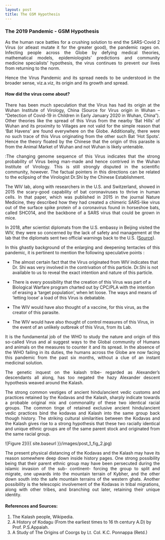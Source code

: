 ```yaml
---
layout: post
title: The GSM Hypothesis
---
```


### The 2019 Pandemic - GSM Hypothesis

<p style="text-align: justify">As the human race battles for a crushing solution to end the SARS-Covid 2 Virus (or atleast mutate it for the greater good), the pandemic rages on. Infecting people across the Globe by defying medical theories, mathematical models, epidemiologists’ predictions and community medicine specialists’ hypothesis, the virus continues to prevent our lives from returning to the norm. </p>

<p style="text-align: justify">Hence the Virus Pandemic and its spread needs to be understood in the broader sense, viz.a.viz, its origin and its growth and spread.</p>

#### How did the virus come about?

<p style="text-align: justify">There has been much speculation that the Virus has had its origin at the Wuhan Institute of Virology, China (Source for Virus origin in Wuhan – “Detection of Covid-19 in Children in Early January 2020 in Wuhan, China”). Other theories like the spread of this Virus from the nearby ‘Bat Hills’ of Wuhan and its proximity to Villages are not valid for the simple reason that ‘Bat Havens’ are found everywhere on the Globe. Additionally, there were no such trace of this Virus originating from the other such Bat ‘Hot Spots’. Hence the theory floated by the Chinese that the origin of this parasite is from the Animal Market of Wuhan and not Wuhan is likely untenable.</p>

<p style="text-align: justify">:The changing genome sequence of this Virus indicates that the strong probability of Virus being man-made and hence contrived in the Wuhan Institute of Virology. This is still strongly disputed in the scientific community, however. The factual pointers in this directions can be related to the eclipsing of the Virologist Dr.Shi by the Chinese Establishment. </p>

<p style="text-align: justify">The WIV lab, along with researchers in the U.S. and Switzerland, showed in 2015 the scary-good capability of bat coronaviruses to thrive in human cells. In that paper, which was published in 2015 in the journal Nature Medicine, they described how they had created a chimeric SARS-like virus out of the surface spike protein of a coronavirus found in horseshoe bats, called SHC014, and the backbone of a SARS virus that could be grown in mice.</p>

<p style="text-align: justify">In 2018, after scientist diplomats from the U.S. embassy in Beijing visited the WIV, they were so concerned by the lack of safety and management at the lab that the diplomats sent two official warnings back to the U.S. (<a href="https://www.livescience.com/coronavirus-wuhan-lab-complicated-origins.html">Source</a>).</p>

<p style="text-align: justify">In this ghastly background of the enlarging and deepening tentacles of this pandemic, it is pertinent to mention the following speculative points : </p>

<ul>
  <li><p>The almost certain fact that the Virus originated from WIV indicates that Dr. Shi was very involved in the contrivation  of this particle. Dr.Shi is not available to us to reveal the exact intention and nature of this particle.</p></li>
  <li><p>There is every possibility that the creation of this Virus was part of a Biological Warfare program charted out by CPC/PLA with the intention of erasing a ‘target population’, when let loose. The ways and means of ‘letting loose’ a load of this Virus is debatable.</p></li>
  <li><p>The WIV would have also thought of a vaccine, for this virus, as the creator of this parasite.</p></li>
  <li><p>The WIV would have also thought of control measures of this Virus, in the event of an unlikely outbreak of this Virus, from its Lab.</p></li>
</ul>

<p style="text-align: justify">It is the fundamental job of the WHO to study the nature and origin of this so-called Virus and al suggest ways to the Global community of Humans and animals on the measures to counter it and its spread. In the absence of the WHO failing in its duties, the humans across the Globe are now facing this pandemic from the past six months, without a clue of an instant medicinal solution. </p>

<p style="text-align: justify">The genetic inquest on the kalash tribe- regarded as Alexander’s descendants all along,
has too negated the hazy Alexander descent hypothesis weaved around the Kalash.</p>

<p style="text-align: justify">The strong common vestiges of ancient hindu/ancient vedic customs and practices
retained by the Kodavas and the Kalash, sharply indicate towards a probable original mix
and commonality of these two identical racial groups. The common tinge of retained
exclusive ancient hindu/ancient vedic practices bind the kodavas and Kalash into the
same group back though history. The striking cultural similarities between the Kodavas
and the Kalash gives rise to a strong hypothesis that these two racially identical and
unique ethnic groups are of the same parent stock and originated from the same racial
group.</p>


![Figure 2]({{ site.baseurl }}/images/post_1_fig_2.jpg)

<p style="text-align: justify">The present physical distancing of the Kodavas and the Kalash may have its reason
somewhere deep down inside history pages. One strong possibility being that their
parent ethnic group may have been persecuted during the islamic invasion of the sub-
continent- forcing the group to split and migrate, one upwards into the mountain terrain
of Kybher, and the other down south into the safe mountain terrains of the western
ghats. Another possibility is the telescopic involvement of the Kodavas in tribal
migrations, along with other tribes, and branching out later, retaining their unique
identity.</p>

#### References and Sources:
1. The Kalash people, Wikipedia.
2. A History of Kodagu (From the earliest times to 16 th century A.D) by Prof. P.S.Appaiah.
3. A Study of The Origins of Coorgs by Lt. Col. K.C. Ponnappa (Retd.)
